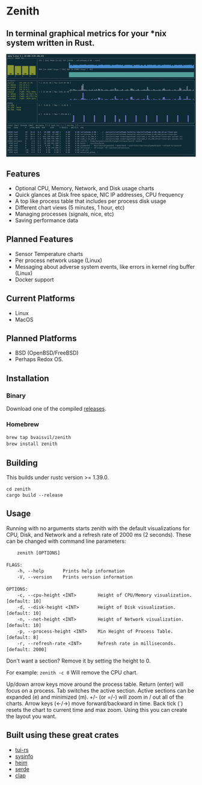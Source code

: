 # Zenith 
## In terminal graphical metrics for your *nix system written in Rust.
<img src="./assets/screenshot.png" alt="Running zenith under iterm on MacOS">

## Features
- Optional CPU, Memory, Network, and Disk usage charts
- Quick glances at Disk free space, NIC IP addresses, CPU frequency
- A top like process table that includes per process disk usage
- Different chart views (5 minutes, 1 hour, etc)
- Managing processes (signals, nice, etc)
- Saving performance data

## Planned Features
- Sensor Temperature charts
- Per process network usage (Linux)
- Messaging about adverse system events, like errors in kernel ring buffer (Linux)
- Docker support

## Current Platforms
- Linux
- MacOS

## Planned Platforms
- BSD (OpenBSD/FreeBSD)
- Perhaps Redox OS.

## Installation

### Binary

Download one of the compiled [releases](https://github.com/bvaisvil/zenith/releases).

### Homebrew

```bash
brew tap bvaisvil/zenith
brew install zenith
```

## Building

This builds under rustc version >= 1.39.0.

```
cd zenith
cargo build --release
```

## Usage

Running with no arguments starts zenith with the default visualizations for CPU, Disk, and Network and a refresh rate of 2000 ms (2 seconds). These can be changed with command line parameters:

```USAGE:
    zenith [OPTIONS]

FLAGS:
    -h, --help       Prints help information
    -V, --version    Prints version information

OPTIONS:
    -c, --cpu-height <INT>        Height of CPU/Memory visualization. [default: 10]
    -d, --disk-height <INT>       Height of Disk visualization. [default: 10]
    -n, --net-height <INT>        Height of Network visualization. [default: 10]
    -p, --process-height <INT>    Min Height of Process Table. [default: 8]
    -r, --refresh-rate <INT>      Refresh rate in milliseconds. [default: 2000]
```


Don't want a section? Remove it by setting the height to 0. 

For example:
```zenith -c 0```
Will remove the CPU chart.

Up/down arrow keys move around the process table. Return (enter) will focus on a process.
Tab switches the active section. Active sections can be expanded (e) and minimized (m). 
+/- (or =/-) will zoom in / out all of the charts. Arrow keys (←/→) move forward/backward in time.
Back tick (`) resets the chart to current time and max zoom.
Using this you can create the layout you want.

## Built using these great crates

- [tui-rs](https://github.com/fdehau/tui-rs)
- [sysinfo](https://github.com/GuillaumeGomez/sysinfo)
- [heim](https://github.com/heim-rs/heim)
- [serde](https://github.com/serde-rs/serde)
- [clap](https://github.com/clap-rs/clap)
